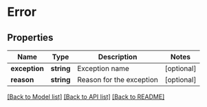 # Error

## Properties
Name | Type | Description | Notes
------------ | ------------- | ------------- | -------------
**exception** | **string** | Exception name | [optional] 
**reason** | **string** | Reason for the exception | [optional] 

[[Back to Model list]](../README.md#documentation-for-models) [[Back to API list]](../README.md#documentation-for-api-endpoints) [[Back to README]](../README.md)


